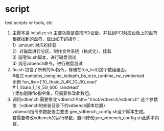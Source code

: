 # script
test scripts or tools, etc
1. 主脚本是 initalize.sh
   主要功能是查找PCI设备，并找到PCI对应设备上的盘符  
   根据找到的盘符，做出如下的操作：  
   1）umount 对应的挂载  
   2）对磁盘进行分区、制作文件系统（格式化）、挂载  
   3) 调用fio.sh脚本，进行磁盘测试  
   4) 调用vdbench命令，进行磁盘测试  
2. fio.sh
   包含了所有的fio指令，存储在fun_list()这个数组里面。  
   #格式 numjobs_ioengine_iodepth_bs_size_runtime_rw_rwmixread  
   示例 fun_list=('10_libaio_8_4K_1G_60_read'  
        #'1_libaio_1_1K_5G_600_randread'  
        )
   添加删除fio指令集，只需要修改此数组。  
3. 调用vdbench
   需要修改 vdbenchPath="/root/vdbench/vdbench" 这个参数值（vdbench的安装目录下的vdbench脚本位置）  
   vdbench指令参数配置主要由 gen_vdbench_config.sh这个脚本生成。  
   若需要修改vdbench的运行参数，直间修改gen_vdbench_config.sh此脚本内容。
    
